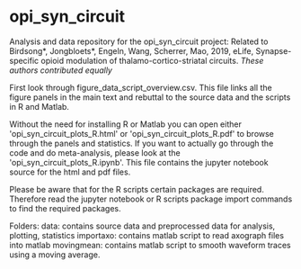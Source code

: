 # opi_syn_circuit

Analysis and data repository for the opi_syn_circuit project:
Related to Birdsong*, Jongbloets*, Engeln, Wang, Scherrer, Mao, 2019, eLife, Synapse-specific opioid modulation of thalamo-cortico-striatal circuits. *These authors contributed equally*

First look through figure_data_script_overview.csv. This file links all the figure panels in the main text and rebuttal to the source data and the scripts in R and Matlab.

Without the need for installing R or Matlab you can open either
'opi_syn_circuit_plots_R.html' or 'opi_syn_circuit_plots_R.pdf' to browse through the panels and statistics. If you want to actually go through the code and do meta-analysis, please look at the 'opi_syn_circuit_plots_R.ipynb'. This file contains the jupyter notebook source for the html and pdf files.

Please be aware that for the R scripts certain packages are required. Therefore read the jupyter notebook or R scripts package import commands to find the required packages.

Folders:
data: contains source data and preprocessed data for analysis, plotting,        statistics
importaxo: contains matlab script to read axograph files into matlab
movingmean: contains matlab script to smooth waveform traces using a moving average.
